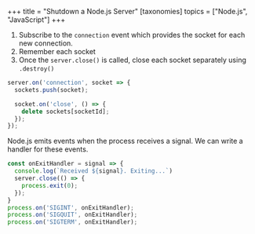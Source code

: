+++
title = "Shutdown a Node.js Server"
[taxonomies]
topics = ["Node.js", "JavaScript"]
+++

1.  Subscribe to the `connection` event which provides the socket for each new connection.
2.  Remember each socket
3.  Once the `server.close()` is called, close each socket separately using `.destroy()`

```js
server.on('connection', socket => {
  sockets.push(socket);

  socket.on('close', () => {
    delete sockets[socketId];
  });
});
```

Node.js emits events when the process receives a signal. We can write a handler for these events.

```js
const onExitHandler = signal => {
  console.log(`Received ${signal}. Exiting...`)
  server.close(() => {
    process.exit(0);
  });
}
process.on('SIGINT', onExitHandler);
process.on('SIGQUIT', onExitHandler);
process.on('SIGTERM', onExitHandler);
```